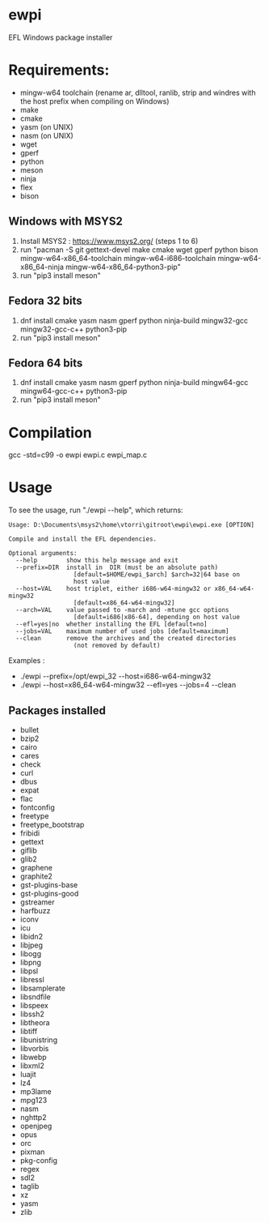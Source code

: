 # ewpi
EFL Windows package installer

# Requirements:
 * mingw-w64 toolchain (rename ar, dlltool, ranlib, strip and windres with the host prefix when compiling on Windows)
 * make
 * cmake
 * yasm (on UNIX)
 * nasm (on UNIX)
 * wget
 * gperf
 * python
 * meson
 * ninja
 * flex
 * bison

## Windows with MSYS2

1. Install MSYS2 : https://www.msys2.org/ (steps 1 to 6)
2. run "pacman -S git gettext-devel make cmake wget gperf python bison mingw-w64-x86_64-toolchain mingw-w64-i686-toolchain mingw-w64-x86_64-ninja mingw-w64-x86_64-python3-pip"
3. run "pip3 install meson"

## Fedora 32 bits

1. dnf install cmake yasm nasm gperf python ninja-build mingw32-gcc mingw32-gcc-c++ python3-pip
2. run "pip3 install meson"

## Fedora 64 bits

1. dnf install cmake yasm nasm gperf python ninja-build mingw64-gcc mingw64-gcc-c++ python3-pip
2. run "pip3 install meson"

# Compilation

gcc -std=c99 -o ewpi ewpi.c ewpi_map.c

# Usage

To see the usage, run "./ewpi --help", which returns:
```
Usage: D:\Documents\msys2\home\vtorri\gitroot\ewpi\ewpi.exe [OPTION]

Compile and install the EFL dependencies.

Optional arguments:
  --help        show this help message and exit
  --prefix=DIR  install in  DIR (must be an absolute path)
                  [default=$HOME/ewpi_$arch] $arch=32|64 base on
                  host value
  --host=VAL    host triplet, either i686-w64-mingw32 or x86_64-w64-mingw32
                  [default=x86_64-w64-mingw32]
  --arch=VAL    value passed to -march and -mtune gcc options
                  [default=i686|x86-64], depending on host value
  --efl=yes|no  whether installing the EFL [default=no]
  --jobs=VAL    maximum number of used jobs [default=maximum]
  --clean       remove the archives and the created directories
                  (not removed by default)
```
Examples :

 * ./ewpi --prefix=/opt/ewpi_32 --host=i686-w64-mingw32
 * ./ewpi --host=x86_64-w64-mingw32 --efl=yes --jobs=4 --clean

## Packages installed

 * bullet
 * bzip2
 * cairo
 * cares
 * check
 * curl
 * dbus
 * expat
 * flac
 * fontconfig
 * freetype
 * freetype_bootstrap
 * fribidi
 * gettext
 * giflib
 * glib2
 * graphene
 * graphite2
 * gst-plugins-base
 * gst-plugins-good
 * gstreamer
 * harfbuzz
 * iconv
 * icu
 * libidn2
 * libjpeg
 * libogg
 * libpng
 * libpsl
 * libressl
 * libsamplerate
 * libsndfile
 * libspeex
 * libssh2
 * libtheora
 * libtiff
 * libunistring
 * libvorbis
 * libwebp
 * libxml2
 * luajit
 * lz4
 * mp3lame
 * mpg123
 * nasm
 * nghttp2
 * openjpeg
 * opus
 * orc
 * pixman
 * pkg-config
 * regex
 * sdl2
 * taglib
 * xz
 * yasm
 * zlib
